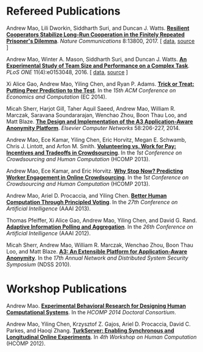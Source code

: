 **Refereed Publications**
=========================

Andrew Mao, Lili Dworkin, Siddharth Suri, and Duncan J. Watts.
[**Resilient Cooperators Stabilize Long-Run Cooperation in the Finitely Repeated Prisoner's Dilemma**][longrunpd].
*Nature Communications* 8:13800, 2017.
[
[data](https://osf.io/64z8u/),
[source](https://github.com/TurkServer/long-run-cooperation)
]

[longrunpd]: http://www.nature.com/articles/ncomms13800

Andrew Mao, Winter A. Mason, Siddharth Suri, and Duncan J. Watts.
 [**An Experimental Study of Team Size and Performance on a Complex Task**][cm].
*PLoS ONE* 11(4):e0153048, 2016.
[
[data](https://osf.io/92hqf/),
[source](https://github.com/TurkServer/CrowdMapper)
]

[cm]: http://journals.plos.org/plosone/article?id=10.1371/journal.pone.0153048

Xi Alice Gao, Andrew Mao, Yiling Chen, and Ryan P. Adams.
[**Trick or Treat: Putting Peer Prediction to the Test**][peerprediction].
In the *15th ACM Conference on Economics and Computation* (EC 2014).

[peerprediction]: https://www.dropbox.com/s/cch5zpx889khnj5/EC14_peerprediction.pdf?raw=1

Micah Sherr, Harjot Gill, Taher Aquil Saeed, Andrew Mao, William R. Marczak, Saravana Soundararajan, Wenchao Zhou, Boon Thau Loo, and Matt Blaze.
[**The Design and Implementation of the A3 Application-Aware
Anonymity Platform**][a3-journal].
*Elsevier Computer Networks* 58:206-227, 2014.

[a3-journal]: http://www.sciencedirect.com/science/article/pii/S1389128613003599

Andrew Mao, Ece Kamar, Yiling Chen, Eric Horvitz, Megan E. Schwamb, Chris J. Lintott, and Arfon M. Smith.
[**Volunteering vs. Work for Pay: Incentives and Tradeoffs in Crowdsourcing**][hcomp-incentives].
In the *1st Conference on Crowdsourcing and Human Computation* (HCOMP 2013).

[hcomp-incentives]: https://www.dropbox.com/s/qh4g5shwgcga35m/HCOMP13_incentives.pdf?raw=1

Andrew Mao, Ece Kamar, and Eric Horvitz.
[**Why Stop Now? Predicting Worker Engagement in Online Crowdsourcing**][hcomp-engagement].
In the *1st Conference on Crowdsourcing and Human Computation* (HCOMP 2013).

[hcomp-engagement]: https://www.dropbox.com/s/qh4g5shwgcga35m/HCOMP13_incentives.pdf?raw=1

Andrew Mao, Ariel D. Procaccia, and Yiling Chen.
[**Better Human Computation Through Principled Voting**][voting].
In the *27th Conference on Artificial Intelligence* (AAAI 2013).

[voting]: https://www.dropbox.com/s/ff7hfnkilh1izk6/AAAI13_voting.pdf?raw=1

Thomas Pfeiffer, Xi Alice Gao, Andrew Mao, Yiling Chen, and David G. Rand.
[**Adaptive Information Polling and Aggregation**][polling].
In the *26th Conference on Artificial Intelligence* (AAAI 2012).

[polling]: https://www.dropbox.com/s/syn8mgb8mebu0gd/AAAI12_adaptivepolling.pdf?raw=1

Micah Sherr, Andrew Mao, William R. Marczak, Wenchao Zhou, Boon Thau Loo, and Matt Blaze.
[**A3: An Extensible Platform for
Application-Aware Anonymity**][a3-ndss].
In the *17th Annual Network and Distributed System Security Symposium* (NDSS 2010).

[a3-ndss]: https://security.cs.georgetown.edu/~msherr/papers/a3-ndss.pdf

**Workshop Publications**
=========================

Andrew Mao.
[**Experimental Behavioral Research for Designing Human Computational Systems**][hcomp14-dc].
In the *HCOMP 2014 Doctoral Consortium*.

[hcomp14-dc]: https://www.dropbox.com/s/ox0y89fxd1ur8r2/HCOMP14_dc.pdf?raw=1

Andrew Mao, Yiling Chen, Krzysztof Z. Gajos, Ariel D. Procaccia, David C. Parkes, and Haoqi Zhang.
[**TurkServer: Enabling Synchronous and
Longitudinal Online Experiments**][turkserver].
In *4th Workshop on Human Computation* (HCOMP 2012).

[turkserver]: https://www.dropbox.com/s/uohpn4ci1bl7lzs/HCOMP12_turkserver.pdf?raw=1


